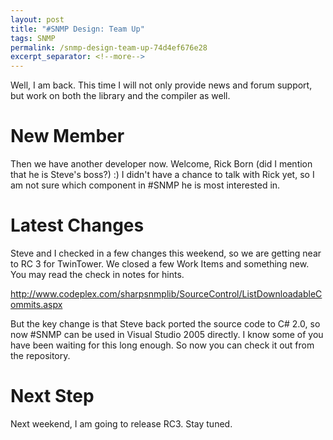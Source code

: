 ```yaml
---
layout: post
title: "#SNMP Design: Team Up"
tags: SNMP
permalink: /snmp-design-team-up-74d4ef676e28
excerpt_separator: <!--more-->
---
```

Well, I am back. This time I will not only provide news and forum support, but work on both the library and the compiler as well.
<!--more-->

# New Member
Then we have another developer now. Welcome, Rick Born (did I mention that he is Steve's boss?) :) I didn't have a chance to talk with Rick yet, so I am not sure which component in #SNMP he is most interested in.

# Latest Changes
Steve and I checked in a few changes this weekend, so we are getting near to RC 3 for TwinTower. We closed a few Work Items and something new. You may read the check in notes for hints.

http://www.codeplex.com/sharpsnmplib/SourceControl/ListDownloadableCommits.aspx

But the key change is that Steve back ported the source code to C# 2.0, so now #SNMP can be used in Visual Studio 2005 directly. I know some of you have been waiting for this long enough. So now you can check it out from the repository.

# Next Step
Next weekend, I am going to release RC3. Stay tuned.
